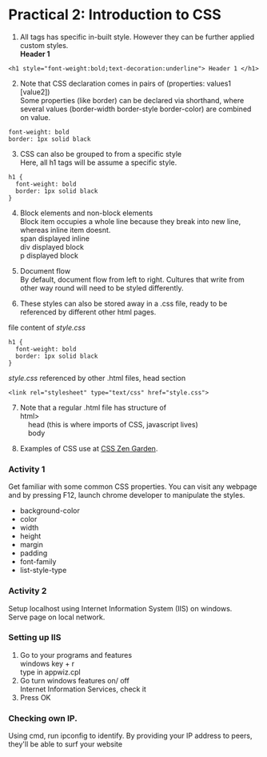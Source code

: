 # Practical 2: Introduction to CSS
1. All tags has specific in-built style. However they can be further applied custom styles.  
__**Header 1**__
```
<h1 style="font-weight:bold;text-decoration:underline"> Header 1 </h1>
```

2. Note that CSS declaration comes in pairs of (properties: values1 [value2])  
Some properties (like border) can be declared via shorthand, where several values (border-width border-style border-color) are combined on value.
```
font-weight: bold  
border: 1px solid black  
```

3. CSS can also be grouped to from a specific style  
Here, all h1 tags will be assume a specific style.
```
h1 {
  font-weight: bold  
  border: 1px solid black  
}
```

4. Block elements and non-block elements  
Block item occupies a whole line because they break into new line, whereas inline item doesnt.  
span displayed inline  
div displayed block   
p displayed block   

5. Document flow  
By default, document flow from left to right. Cultures that write from other way round will need to be styled differently. 

6. These styles can also be stored away in a .css file, ready to be referenced by different other html pages.

file content of *style.css*
```
h1 {
  font-weight: bold  
  border: 1px solid black  
}
```

*style.css* referenced by other .html files, head section
```
<link rel="stylesheet" type="text/css" href="style.css">
```

7. Note that a regular .html file has structure of  
html>   
&nbsp; &nbsp; head (this is where imports of CSS, javascript lives)  
&nbsp; &nbsp; body  

8. Examples of CSS use at [CSS Zen Garden](http://www.csszengarden.com/).


### Activity 1
Get familiar with some common CSS properties. You can visit any webpage and by pressing F12, launch chrome developer to manipulate the styles.
- background-color
- color
- width
- height
- margin
- padding
- font-family
- list-style-type


### Activity 2
Setup localhost using Internet Information System (IIS) on windows.  
Serve page on local network.

### Setting up IIS
1. Go to your programs and features  
windows key + r  
type in appwiz.cpl  
2. Go turn windows features on/ off  
Internet Information Services, check it
3. Press OK

### Checking own IP.
Using cmd, run ipconfig to identify.
By providing your IP address to peers, they'll be able to surf your website

